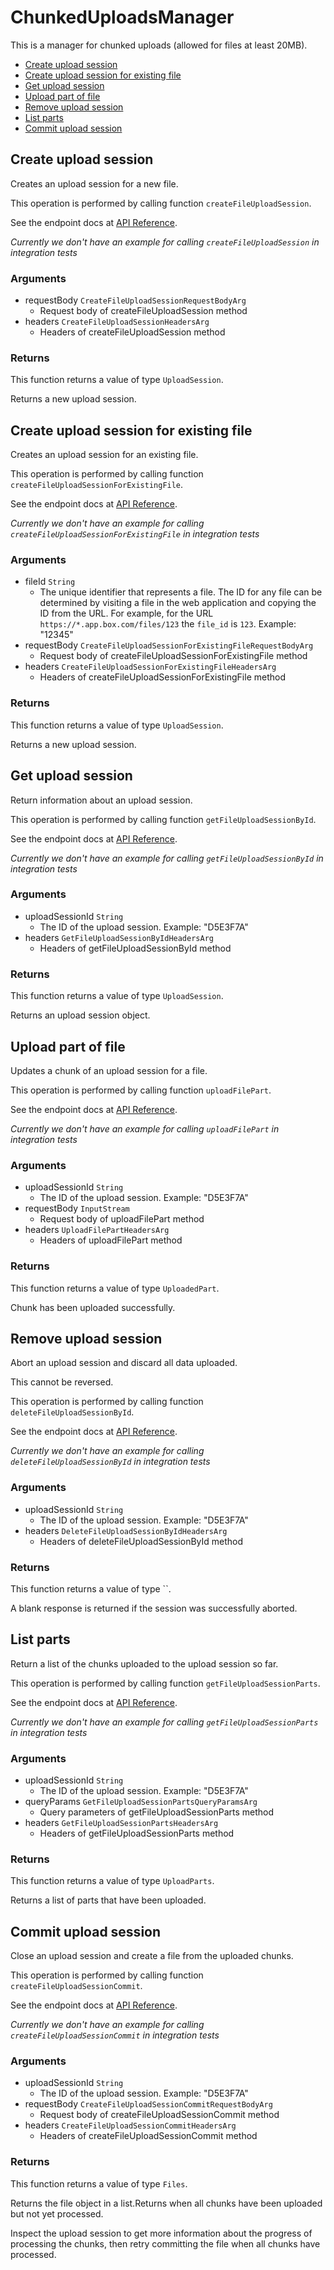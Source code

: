 # ChunkedUploadsManager

This is a manager for chunked uploads (allowed for files at least 20MB).

- [Create upload session](#create-upload-session)
- [Create upload session for existing file](#create-upload-session-for-existing-file)
- [Get upload session](#get-upload-session)
- [Upload part of file](#upload-part-of-file)
- [Remove upload session](#remove-upload-session)
- [List parts](#list-parts)
- [Commit upload session](#commit-upload-session)

## Create upload session

Creates an upload session for a new file.

This operation is performed by calling function `createFileUploadSession`.

See the endpoint docs at
[API Reference](https://developer.box.com/reference/post-files-upload-sessions/).

*Currently we don't have an example for calling `createFileUploadSession` in integration tests*

### Arguments

- requestBody `CreateFileUploadSessionRequestBodyArg`
  - Request body of createFileUploadSession method
- headers `CreateFileUploadSessionHeadersArg`
  - Headers of createFileUploadSession method


### Returns

This function returns a value of type `UploadSession`.

Returns a new upload session.


## Create upload session for existing file

Creates an upload session for an existing file.

This operation is performed by calling function `createFileUploadSessionForExistingFile`.

See the endpoint docs at
[API Reference](https://developer.box.com/reference/post-files-id-upload-sessions/).

*Currently we don't have an example for calling `createFileUploadSessionForExistingFile` in integration tests*

### Arguments

- fileId `String`
  - The unique identifier that represents a file.  The ID for any file can be determined by visiting a file in the web application and copying the ID from the URL. For example, for the URL `https://*.app.box.com/files/123` the `file_id` is `123`. Example: "12345"
- requestBody `CreateFileUploadSessionForExistingFileRequestBodyArg`
  - Request body of createFileUploadSessionForExistingFile method
- headers `CreateFileUploadSessionForExistingFileHeadersArg`
  - Headers of createFileUploadSessionForExistingFile method


### Returns

This function returns a value of type `UploadSession`.

Returns a new upload session.


## Get upload session

Return information about an upload session.

This operation is performed by calling function `getFileUploadSessionById`.

See the endpoint docs at
[API Reference](https://developer.box.com/reference/get-files-upload-sessions-id/).

*Currently we don't have an example for calling `getFileUploadSessionById` in integration tests*

### Arguments

- uploadSessionId `String`
  - The ID of the upload session. Example: "D5E3F7A"
- headers `GetFileUploadSessionByIdHeadersArg`
  - Headers of getFileUploadSessionById method


### Returns

This function returns a value of type `UploadSession`.

Returns an upload session object.


## Upload part of file

Updates a chunk of an upload session for a file.

This operation is performed by calling function `uploadFilePart`.

See the endpoint docs at
[API Reference](https://developer.box.com/reference/put-files-upload-sessions-id/).

*Currently we don't have an example for calling `uploadFilePart` in integration tests*

### Arguments

- uploadSessionId `String`
  - The ID of the upload session. Example: "D5E3F7A"
- requestBody `InputStream`
  - Request body of uploadFilePart method
- headers `UploadFilePartHeadersArg`
  - Headers of uploadFilePart method


### Returns

This function returns a value of type `UploadedPart`.

Chunk has been uploaded successfully.


## Remove upload session

Abort an upload session and discard all data uploaded.

This cannot be reversed.

This operation is performed by calling function `deleteFileUploadSessionById`.

See the endpoint docs at
[API Reference](https://developer.box.com/reference/delete-files-upload-sessions-id/).

*Currently we don't have an example for calling `deleteFileUploadSessionById` in integration tests*

### Arguments

- uploadSessionId `String`
  - The ID of the upload session. Example: "D5E3F7A"
- headers `DeleteFileUploadSessionByIdHeadersArg`
  - Headers of deleteFileUploadSessionById method


### Returns

This function returns a value of type ``.

A blank response is returned if the session was
successfully aborted.


## List parts

Return a list of the chunks uploaded to the upload
session so far.

This operation is performed by calling function `getFileUploadSessionParts`.

See the endpoint docs at
[API Reference](https://developer.box.com/reference/get-files-upload-sessions-id-parts/).

*Currently we don't have an example for calling `getFileUploadSessionParts` in integration tests*

### Arguments

- uploadSessionId `String`
  - The ID of the upload session. Example: "D5E3F7A"
- queryParams `GetFileUploadSessionPartsQueryParamsArg`
  - Query parameters of getFileUploadSessionParts method
- headers `GetFileUploadSessionPartsHeadersArg`
  - Headers of getFileUploadSessionParts method


### Returns

This function returns a value of type `UploadParts`.

Returns a list of parts that have been uploaded.


## Commit upload session

Close an upload session and create a file from the
uploaded chunks.

This operation is performed by calling function `createFileUploadSessionCommit`.

See the endpoint docs at
[API Reference](https://developer.box.com/reference/post-files-upload-sessions-id-commit/).

*Currently we don't have an example for calling `createFileUploadSessionCommit` in integration tests*

### Arguments

- uploadSessionId `String`
  - The ID of the upload session. Example: "D5E3F7A"
- requestBody `CreateFileUploadSessionCommitRequestBodyArg`
  - Request body of createFileUploadSessionCommit method
- headers `CreateFileUploadSessionCommitHeadersArg`
  - Headers of createFileUploadSessionCommit method


### Returns

This function returns a value of type `Files`.

Returns the file object in a list.Returns when all chunks have been uploaded but not yet processed.

Inspect the upload session to get more information about the
progress of processing the chunks, then retry committing the file
when all chunks have processed.


